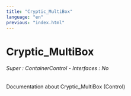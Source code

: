 ```yaml
---
title: "Cryptic_MultiBox"
language: "en"
previous: "index.html"
---
```


# Cryptic_MultiBox

###### Super : ContainerControl - Interfaces : No

Documentation about Cryptic_MultiBox (Control)
